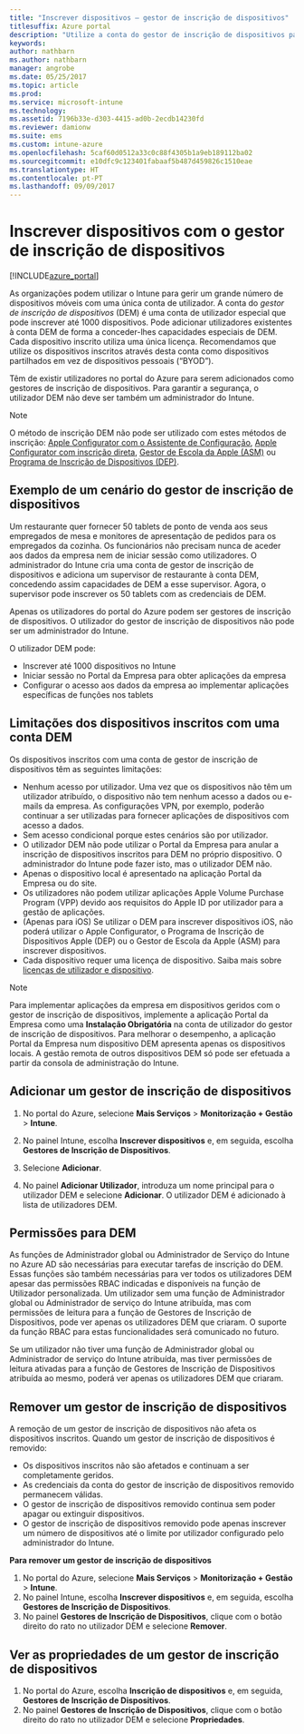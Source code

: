 ```yaml
---
title: "Inscrever dispositivos – gestor de inscrição de dispositivos"
titlesuffix: Azure portal
description: "Utilize a conta do gestor de inscrição de dispositivos para inscrever dispositivos no Intune. \""
keywords: 
author: nathbarn
ms.author: nathbarn
manager: angrobe
ms.date: 05/25/2017
ms.topic: article
ms.prod: 
ms.service: microsoft-intune
ms.technology: 
ms.assetid: 7196b33e-d303-4415-ad0b-2ecdb14230fd
ms.reviewer: damionw
ms.suite: ems
ms.custom: intune-azure
ms.openlocfilehash: 5caf60d0512a33c0c88f4305b1a9eb189112ba02
ms.sourcegitcommit: e10dfc9c123401fabaaf5b487d459826c1510eae
ms.translationtype: HT
ms.contentlocale: pt-PT
ms.lasthandoff: 09/09/2017
---
```

# <a name="enroll-devices-using-device-enrollment-manager"></a>Inscrever dispositivos com o gestor de inscrição de dispositivos

[!INCLUDE[azure_portal](./includes/azure_portal.md)]

As organizações podem utilizar o Intune para gerir um grande número de dispositivos móveis com uma única conta de utilizador. A conta do *gestor de inscrição de dispositivos* (DEM) é uma conta de utilizador especial que pode inscrever até 1000 dispositivos. Pode adicionar utilizadores existentes à conta DEM de forma a conceder-lhes capacidades especiais de DEM. Cada dispositivo inscrito utiliza uma única licença. Recomendamos que utilize os dispositivos inscritos através desta conta como dispositivos partilhados em vez de dispositivos pessoais (“BYOD”).  

Têm de existir utilizadores no portal do Azure para serem adicionados como gestores de inscrição de dispositivos. Para garantir a segurança, o utilizador DEM não deve ser também um administrador do Intune.

>[!NOTE]
>O método de inscrição DEM não pode ser utilizado com estes métodos de inscrição: [Apple Configurator com o Assistente de Configuração](apple-configurator-setup-assistant-enroll-ios.md), [Apple Configurator com inscrição direta](apple-configurator-direct-enroll-ios.md), [Gestor de Escola da Apple (ASM)](apple-school-manager-set-up-ios.md) ou [Programa de Inscrição de Dispositivos (DEP)](device-enrollment-program-enroll-ios.md).

## <a name="example-of-a-device-enrollment-manager-scenario"></a>Exemplo de um cenário do gestor de inscrição de dispositivos

Um restaurante quer fornecer 50 tablets de ponto de venda aos seus empregados de mesa e monitores de apresentação de pedidos para os empregados da cozinha. Os funcionários não precisam nunca de aceder aos dados da empresa nem de iniciar sessão como utilizadores. O administrador do Intune cria uma conta de gestor de inscrição de dispositivos e adiciona um supervisor de restaurante à conta DEM, concedendo assim capacidades de DEM a esse supervisor. Agora, o supervisor pode inscrever os 50 tablets com as credenciais de DEM.

Apenas os utilizadores do portal do Azure podem ser gestores de inscrição de dispositivos. O utilizador do gestor de inscrição de dispositivos não pode ser um administrador do Intune.

O utilizador DEM pode:

-   Inscrever até 1000 dispositivos no Intune
-   Iniciar sessão no Portal da Empresa para obter aplicações da empresa
-   Configurar o acesso aos dados da empresa ao implementar aplicações específicas de funções nos tablets

## <a name="limitations-of-devices-that-are-enrolled-with-a-dem-account"></a>Limitações dos dispositivos inscritos com uma conta DEM

Os dispositivos inscritos com uma conta de gestor de inscrição de dispositivos têm as seguintes limitações:

  - Nenhum acesso por utilizador. Uma vez que os dispositivos não têm um utilizador atribuído, o dispositivo não tem nenhum acesso a dados ou e-mails da empresa. As configurações VPN, por exemplo, poderão continuar a ser utilizadas para fornecer aplicações de dispositivos com acesso a dados.
  - Sem acesso condicional porque estes cenários são por utilizador.
  - O utilizador DEM não pode utilizar o Portal da Empresa para anular a inscrição de dispositivos inscritos para DEM no próprio dispositivo. O administrador do Intune pode fazer isto, mas o utilizador DEM não.
  - Apenas o dispositivo local é apresentado na aplicação Portal da Empresa ou do site.
  - Os utilizadores não podem utilizar aplicações Apple Volume Purchase Program (VPP) devido aos requisitos do Apple ID por utilizador para a gestão de aplicações.
  - (Apenas para iOS) Se utilizar o DEM para inscrever dispositivos iOS, não poderá utilizar o Apple Configurator, o Programa de Inscrição de Dispositivos Apple (DEP) ou o Gestor de Escola da Apple (ASM) para inscrever dispositivos.
  - Cada dispositivo requer uma licença de dispositivo. Saiba mais sobre [licenças de utilizador e dispositivo](licenses-assign.md#how-user-and-device-licenses-affect-access-to-services).


> [!NOTE]
> Para implementar aplicações da empresa em dispositivos geridos com o gestor de inscrição de dispositivos, implemente a aplicação Portal da Empresa como uma **Instalação Obrigatória** na conta de utilizador do gestor de inscrição de dispositivos.
> Para melhorar o desempenho, a aplicação Portal da Empresa num dispositivo DEM apresenta apenas os dispositivos locais. A gestão remota de outros dispositivos DEM só pode ser efetuada a partir da consola de administração do Intune.


## <a name="add-a-device-enrollment-manager"></a>Adicionar um gestor de inscrição de dispositivos

1.  No portal do Azure, selecione **Mais Serviços** > **Monitorização + Gestão** > **Intune**.

2.  No painel Intune, escolha **Inscrever dispositivos** e, em seguida, escolha **Gestores de Inscrição de Dispositivos**.

3.  Selecione **Adicionar**.

4.  No painel **Adicionar Utilizador**, introduza um nome principal para o utilizador DEM e selecione **Adicionar**. O utilizador DEM é adicionado à lista de utilizadores DEM.

## <a name="permissions-for-dem"></a>Permissões para DEM

As funções de Administrador global ou Administrador de Serviço do Intune no Azure AD são necessárias para executar tarefas de inscrição do DEM. Essas funções são também necessárias para ver todos os utilizadores DEM apesar das permissões RBAC indicadas e disponíveis na função de Utilizador personalizada. Um utilizador sem uma função de Administrador global ou Administrador de serviço do Intune atribuída, mas com permissões de leitura para a função de Gestores de Inscrição de Dispositivos, pode ver apenas os utilizadores DEM que criaram. O suporte da função RBAC para estas funcionalidades será comunicado no futuro.

Se um utilizador não tiver uma função de Administrador global ou Administrador de serviço do Intune atribuída, mas tiver permissões de leitura ativadas para a função de Gestores de Inscrição de Dispositivos atribuída ao mesmo, poderá ver apenas os utilizadores DEM que criaram.

## <a name="remove-a-device-enrollment-manager"></a>Remover um gestor de inscrição de dispositivos

A remoção de um gestor de inscrição de dispositivos não afeta os dispositivos inscritos. Quando um gestor de inscrição de dispositivos é removido:

-   Os dispositivos inscritos não são afetados e continuam a ser completamente geridos.
-   As credenciais da conta do gestor de inscrição de dispositivos removido permanecem válidas.
-   O gestor de inscrição de dispositivos removido continua sem poder apagar ou extinguir dispositivos.
-   O gestor de inscrição de dispositivos removido pode apenas inscrever um número de dispositivos até o limite por utilizador configurado pelo administrador do Intune.

**Para remover um gestor de inscrição de dispositivos**

1. No portal do Azure, selecione **Mais Serviços** > **Monitorização + Gestão** > **Intune**.
2. No painel Intune, escolha **Inscrever dispositivos** e, em seguida, escolha **Gestores de Inscrição de Dispositivos**.
3. No painel **Gestores de Inscrição de Dispositivos**, clique com o botão direito do rato no utilizador DEM e selecione **Remover**.

## <a name="view-the-properties-of-a-device-enrollment-manager"></a>Ver as propriedades de um gestor de inscrição de dispositivos

1. No portal do Azure, escolha **Inscrição de dispositivos** e, em seguida, **Gestores de Inscrição de Dispositivos**.
2. No painel **Gestores de Inscrição de Dispositivos**, clique com o botão direito do rato no utilizador DEM e selecione **Propriedades**.
